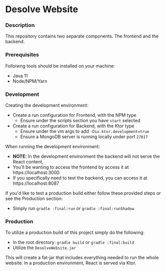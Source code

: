 # Desolve Website

### Description
This repository contains two separate components. The frontend and the backend. 

### Prerequisites
Folloiwng tools should be installed on your machine:
- Java 11
- Node/NPM/Yarn

### Development
Creating the development environment:
- Create a run configuration for Frontend, with the NPM type
  - Ensure under the scripts section you have `start` selected
- Create a run configuration for Backend, with the Ktor type
  - Ensure under the vm args to add `-Dio.ktor.development=true`
  - Ensure a MongoDB server is running locally under port `27017`

When running the development environment:
- **NOTE:** In the development environment the backend will not serve the React content,
- You'll be wanting to access the frontend by access it at https://localhost:3000.
- If you specifically need to test the backend, you can access it at https://localhost:8087

If you'd like to test a production build either follow these provided steps or see the Production section:
- Simply run `gradle :final:run` or `gradle :final:runShadow`

### Production
To utilize a production build of this project simply do the following:
- In the root directory: `gradle build` or `gradle :final:build`
- Utilize the `DesolveWebsite.jar`

This will create a fat-jar that includes everything needed to run the whole website. In a production environment, React is served via Ktor.

